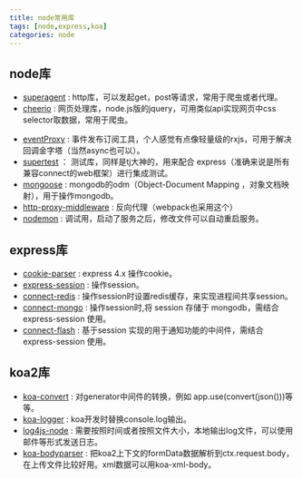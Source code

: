 ```yaml
---
title: node常用库
tags: [node,express,koa]
categories: node
---
```


## node库
* [superagent](https://visionmedia.github.io/superagent/) : http库，可以发起get，post等请求，常用于爬虫或者代理。
* [cheerio](https://github.com/cheeriojs/cheerio) : 网页处理库，node.js版的jquery，可用类似api实现网页中css selector取数据，常用于爬虫。
<!--more-->
* [eventProxy](https://github.com/JacksonTian/eventproxy) : 事件发布订阅工具，个人感觉有点像轻量级的rxjs，可用于解决回调金字塔（当然async也可以）。
* [supertest](https://github.com/tj/supertest) ： 测试库，同样是tj大神的，用来配合 express（准确来说是所有兼容connect的web框架）进行集成测试。
* [mongoose](http://mongoosejs.com/docs/guide.html) : mongodb的odm（Object-Document Mapping ，对象文档映射），用于操作mongodb。
* [http-proxy-middleware](https://github.com/chimurai/http-proxy-middleware) : 反向代理（webpack也采用这个）
* [nodemon](https://github.com/remy/nodemon) : 调试用，启动了服务之后，修改文件可以自动重启服务。

## express库
* [cookie-parser](https://github.com/expressjs/cookie-parser) : express 4.x 操作cookie。
* [express-session](https://github.com/expressjs/session) : 操作session。
* [connect-redis](https://github.com/tj/connect-redis) :  操作session时设置redis缓存，来实现进程间共享session。
* [connect-mongo](https://www.npmjs.com/package/connect-mongo) :  操作session时,将 session 存储于 mongodb，需结合 express-session 使用。
* [connect-flash](https://www.npmjs.com/package/connect-flash) : 基于session 实现的用于通知功能的中间件，需结合 express-session 使用。

## koa2库
* [koa-convert](https://www.npmjs.com/package/koa-convert) : 对generator中间件的转换，例如 app.use(convert(json()))等等。
* [koa-logger](https://github.com/koajs/logger) : koa开发时替换console.log输出。
* [log4js-node](https://github.com/log4js-node/log4js-node) : 需要按照时间或者按照文件大小，本地输出log文件，可以使用邮件等形式发送日志。
* [koa-bodyparser](https://github.com/koajs/bodyparser) : 把koa2上下文的formData数据解析到ctx.request.body，在上传文件比较好用。xml数据可以用koa-xml-body。
